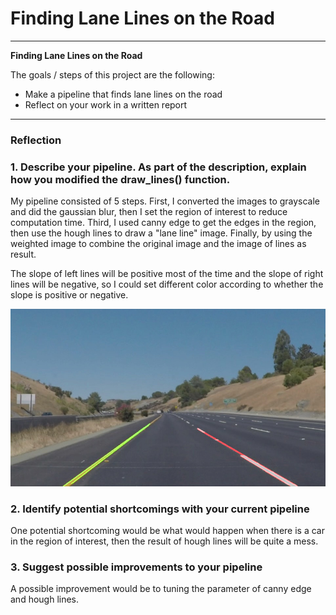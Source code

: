 # **Finding Lane Lines on the Road**

---

**Finding Lane Lines on the Road**

The goals / steps of this project are the following:
* Make a pipeline that finds lane lines on the road
* Reflect on your work in a written report


[//]: # (Image References)

[image1]: ./test_images_output/solidYellowCurve2.jpg "Processed"

---

### Reflection

### 1. Describe your pipeline. As part of the description, explain how you modified the draw_lines() function.

My pipeline consisted of 5 steps. First, I converted the images to grayscale and did the gaussian blur, then I set the region of interest to reduce computation time. Third, I used canny edge to get the edges in the region, then use the hough lines to draw a "lane line" image.  Finally, by using the weighted image to combine the original image and the image of lines as result.

The slope of left lines will be positive most of the time and the slope of right lines will be negative, so I could set different color according to whether the slope is positive or negative.


![Result][image1]


### 2. Identify potential shortcomings with your current pipeline


One potential shortcoming would be what would happen when there is a car in the region of interest, then the result of hough lines will be quite a mess.


### 3. Suggest possible improvements to your pipeline

A possible improvement would be to tuning the parameter of canny edge and hough lines.
